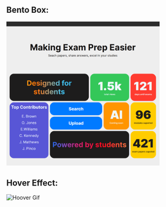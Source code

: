 ## Bento Box:
<img src="./BentoBox/images/Screenshot.png" alt="BentoScreenshot" width="400"/>


## Hover Effect:
<img src="./HoverEffect/images/showcase.gif" alt="Hoover Gif" width="400"/>
